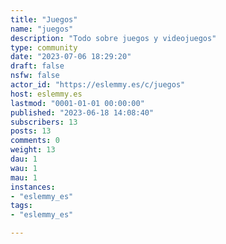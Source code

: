 ```yaml
---
title: "Juegos" 
name: "juegos"
description: "Todo sobre juegos y videojuegos"
type: community
date: "2023-07-06 18:29:20"
draft: false
nsfw: false
actor_id: "https://eslemmy.es/c/juegos"
host: eslemmy.es
lastmod: "0001-01-01 00:00:00"
published: "2023-06-18 14:08:40"
subscribers: 13
posts: 13
comments: 0
weight: 13
dau: 1
wau: 1
mau: 1
instances:
- "eslemmy_es"
tags: 
- "eslemmy_es"

---
```

